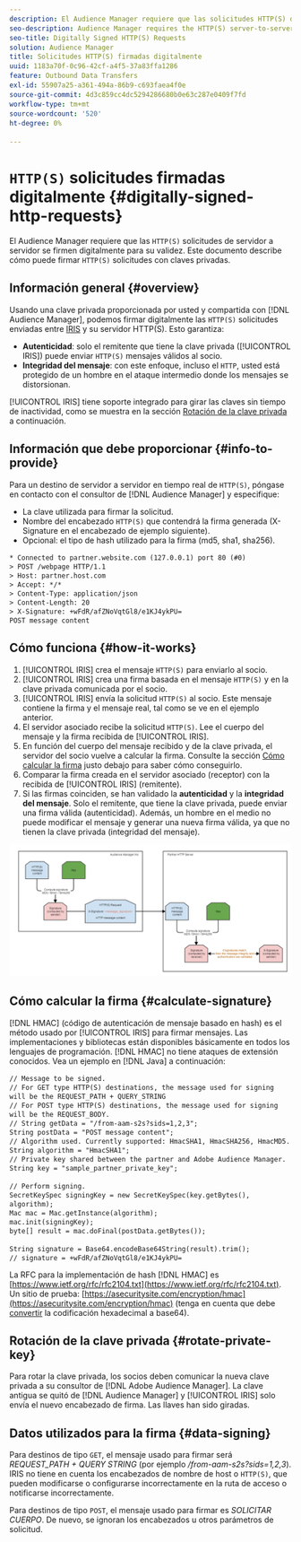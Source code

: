 ```yaml
---
description: El Audience Manager requiere que las solicitudes HTTP(S) de servidor a servidor se firmen digitalmente para su validez. Este documento describe cómo puede firmar solicitudes HTTP con claves privadas.
seo-description: Audience Manager requires the HTTP(S) server-to-server requests to be digitally signed for validity. This document describes how you can sign HTTP(S) requests with private keys.
seo-title: Digitally Signed HTTP(S) Requests
solution: Audience Manager
title: Solicitudes HTTP(S) firmadas digitalmente
uuid: 1183a70f-0c96-42cf-a4f5-37a83ffa1286
feature: Outbound Data Transfers
exl-id: 55907a25-a361-494a-86b9-c693faea4f0e
source-git-commit: 4d3c859cc4dc5294286680b0e63c287e0409f7fd
workflow-type: tm+mt
source-wordcount: '520'
ht-degree: 0%

---
```


# `HTTP(S)` solicitudes firmadas digitalmente {#digitally-signed-http-requests}

El Audience Manager requiere que las `HTTP(S)` solicitudes de servidor a servidor se firmen digitalmente para su validez. Este documento describe cómo puede firmar `HTTP(S)` solicitudes con claves privadas.

## Información general {#overview}

<!-- digitally_signed_http_requests.xml -->

Usando una clave privada proporcionada por usted y compartida con [!DNL Audience Manager], podemos firmar digitalmente las `HTTP(S)` solicitudes enviadas entre [IRIS](../../../reference/system-components/components-data-action.md#iris) y su servidor HTTP(S). Esto garantiza:

* **Autenticidad**: solo el remitente que tiene la clave privada ([!UICONTROL IRIS]) puede enviar `HTTP(S)` mensajes válidos al socio.
* **Integridad del mensaje**: con este enfoque, incluso el `HTTP`, usted está protegido de un hombre en el ataque intermedio donde los mensajes se distorsionan.

[!UICONTROL IRIS] tiene soporte integrado para girar las claves sin tiempo de inactividad, como se muestra en la sección [Rotación de la clave privada](../../../integration/receiving-audience-data/real-time-outbound-transfers/digitally-signed-http-requests.md#rotate-private-key) a continuación.

## Información que debe proporcionar {#info-to-provide}

Para un destino de servidor a servidor en tiempo real de `HTTP(S)`, póngase en contacto con el consultor de [!DNL Audience Manager] y especifique:

* La clave utilizada para firmar la solicitud.
* Nombre del encabezado `HTTP(S)` que contendrá la firma generada (X-Signature en el encabezado de ejemplo siguiente).
* Opcional: el tipo de hash utilizado para la firma (md5, sha1, sha256).

```
* Connected to partner.website.com (127.0.0.1) port 80 (#0)
> POST /webpage HTTP/1.1
> Host: partner.host.com
> Accept: */*
> Content-Type: application/json
> Content-Length: 20
> X-Signature: +wFdR/afZNoVqtGl8/e1KJ4ykPU=
POST message content
```

## Cómo funciona {#how-it-works}

1. [!UICONTROL IRIS] crea el mensaje `HTTP(S)` para enviarlo al socio.
1. [!UICONTROL IRIS] crea una firma basada en el mensaje `HTTP(S)` y en la clave privada comunicada por el socio.
1. [!UICONTROL IRIS] envía la solicitud `HTTP(S)` al socio. Este mensaje contiene la firma y el mensaje real, tal como se ve en el ejemplo anterior.
1. El servidor asociado recibe la solicitud `HTTP(S)`. Lee el cuerpo del mensaje y la firma recibida de [!UICONTROL IRIS].
1. En función del cuerpo del mensaje recibido y de la clave privada, el servidor del socio vuelve a calcular la firma. Consulte la sección [Cómo calcular la firma](../../../integration/receiving-audience-data/real-time-outbound-transfers/digitally-signed-http-requests.md#calculate-signature) justo debajo para saber cómo conseguirlo.
1. Comparar la firma creada en el servidor asociado (receptor) con la recibida de [!UICONTROL IRIS] (remitente).
1. Si las firmas coinciden, se han validado la **autenticidad** y la **integridad del mensaje**. Solo el remitente, que tiene la clave privada, puede enviar una firma válida (autenticidad). Además, un hombre en el medio no puede modificar el mensaje y generar una nueva firma válida, ya que no tienen la clave privada (integridad del mensaje).

![](assets/iris-digitally-sign-http-request.png)

## Cómo calcular la firma {#calculate-signature}

[!DNL HMAC] (código de autenticación de mensaje basado en hash) es el método usado por [!UICONTROL IRIS] para firmar mensajes. Las implementaciones y bibliotecas están disponibles básicamente en todos los lenguajes de programación. [!DNL HMAC] no tiene ataques de extensión conocidos. Vea un ejemplo en [!DNL Java] a continuación:

```
// Message to be signed.
// For GET type HTTP(S) destinations, the message used for signing will be the REQUEST_PATH + QUERY_STRING
// For POST type HTTP(S) destinations, the message used for signing will be the REQUEST_BODY.
// String getData = "/from-aam-s2s?sids=1,2,3";
String postData = "POST message content";
// Algorithm used. Currently supported: HmacSHA1, HmacSHA256, HmacMD5.
String algorithm = "HmacSHA1";
// Private key shared between the partner and Adobe Audience Manager.
String key = "sample_partner_private_key";
  
// Perform signing.
SecretKeySpec signingKey = new SecretKeySpec(key.getBytes(), algorithm);
Mac mac = Mac.getInstance(algorithm);
mac.init(signingKey);
byte[] result = mac.doFinal(postData.getBytes());
  
String signature = Base64.encodeBase64String(result).trim(); 
// signature = +wFdR/afZNoVqtGl8/e1KJ4ykPU=
```

La RFC para la implementación de hash [!DNL HMAC] es [https://www.ietf.org/rfc/rfc2104.txt](https://www.ietf.org/rfc/rfc2104.txt). Un sitio de prueba: [https://asecuritysite.com/encryption/hmac](https://asecuritysite.com/encryption/hmac) (tenga en cuenta que debe [convertir](https://tomeko.net/online_tools/hex_to_base64.php?lang=en) la codificación hexadecimal a base64).

## Rotación de la clave privada {#rotate-private-key}

Para rotar la clave privada, los socios deben comunicar la nueva clave privada a su consultor de [!DNL Adobe Audience Manager]. La clave antigua se quitó de [!DNL Audience Manager] y [!UICONTROL IRIS] solo envía el nuevo encabezado de firma. Las llaves han sido giradas.

## Datos utilizados para la firma {#data-signing}

Para destinos de tipo `GET`, el mensaje usado para firmar será *REQUEST_PATH + QUERY STRING* (por ejemplo */from-aam-s2s?sids=1,2,3*). IRIS no tiene en cuenta los encabezados de nombre de host o `HTTP(S)`, que pueden modificarse o configurarse incorrectamente en la ruta de acceso o notificarse incorrectamente.

Para destinos de tipo `POST`, el mensaje usado para firmar es *SOLICITAR CUERPO*. De nuevo, se ignoran los encabezados u otros parámetros de solicitud.
